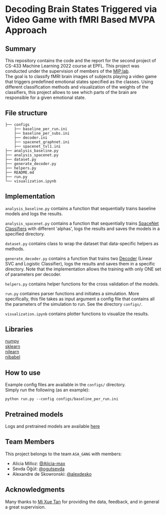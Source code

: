 # Decoding Brain States Triggered via Video Game with fMRI Based MVPA Approach
## Summary

This repository contains the code and the report for the second project of CS-433 Machine Learning 2022 course at EPFL. This project was conducted under the supervision of members of the [MIP:lab](https://miplab.epfl.ch/).\
The goal is to classify fMRI brain images of subjects playing a video game that triggers predefined emotional states specified as the classes. Using different classification methods and visualization of the weights of the classifiers, this project allows to see which parts of the brain are responsible for a given emotional state.

## File structure
```
├── configs
    ├── baseline_per_run.ini
    ├── baseline_per_subs.ini
    ├── decoder.ini
    ├── spacenet_graphnet.ini
    ├── spacenet_tvl1.ini
├── analysis_baseline.py
├── analysis_spacenet.py
├── dataset.py
├── generate_decoder.py
├── helpers.py
├── README.md
├── run.py
└── visualization.ipynb
```
## Implementation
`analysis_baseline.py` contains a function that sequentially trains baseline models and logs the results.

`analysis_spacenet.py` contains a function that sequentially trains [SpaceNet Classifiers](https://nilearn.github.io/dev/modules/generated/nilearn.decoding.SpaceNetClassifier.html#nilearn.decoding.SpaceNetClassifier) with different 'alphas', logs the results and saves the models in a specified directory.

`dataset.py` contains class to wrap the dataset that data-specific helpers as methods.

`generate_decoder.py` contains a function that trains two [Decoder](https://nilearn.github.io/dev/modules/generated/nilearn.decoding.Decoder.html) (Linear SVC and Logistic Classifier), logs the results and saves them in a specific directory. Note that the implementation allows the training with only ONE set of parameters per decoder.

`helpers.py` contains helper functions for the cross validation of the models.

`run.py` containes parser functions and initiates a simulation. More specifically, this file takes as input argument a config file that contains all the parameters of the simulation to run. See the directory `configs/`.

`visualization.ipynb` contains plotter functions to visualize the results.

## Libraries
[numpy](https://numpy.org/)\
[sklearn](https://scikit-learn.org/stable/)\
[nilearn](https://nilearn.github.io/stable/index.html)\
[nibabel](https://nipy.org/nibabel/)

## How to use
Example config files are available in the `configs/` directory.\
Simply run the following (as an example):
```
python run.py --config configs/baseline_per_run.ini
```
## Pretrained models
Logs and pretrained models are available [here](https://drive.google.com/drive/folders/1688niY2Rm8huDYMHTo0iagA0MlwZG1IR?usp=sharing)
## Team Members

This project belongs to the team `ASA_GANG` with members:

- Alicia Milloz: [@Alicia-max](https://github.com/Alicia-max)
- Sevda Öğüt: [@ogutsevda](https://github.com/ogutsevda)
- Alexandre de Skowronski: [@alexdesko](https://github.com/alexdesko)

## Acknowledgments
Many thanks to [Mi Xue Tan](https://www.unige.ch/cisa/education/swiss-doctoral-school/members/students/mi-xue-tan/) for providing the data, feedback, and in general a great supervision.
